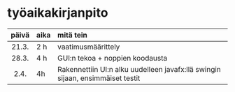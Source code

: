 # työaikakirjanpito

| päivä | aika | mitä tein  |
| :----:|:-----| :-----|
| 21.3. | 2 h    | vaatimusmäärittely |
| 28.3. | 4 h    | GUI:n tekoa + noppien koodausta |
| 2.4.  | 4h     | Rakennettiin UI:n alku uudelleen javafx:llä swingin sijaan, ensimmäiset testit |

